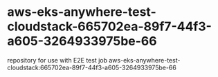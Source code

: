 # aws-eks-anywhere-test-cloudstack-665702ea-89f7-44f3-a605-3264933975be-66
repository for use with E2E test job aws-eks-anywhere-test-cloudstack:665702ea-89f7-44f3-a605-3264933975be-66
